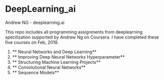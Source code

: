 # DeepLearning_ai
Andrew NG - deeplearning.ai

This repo includes all programming assignments from deeplearning specilization supported by Andrew Ng on Coursera. I have completed these five courses on Feb, 2018.

1. ** Neural Networks and Deep Learning**
2. ** Improving Deep Neural Networks Hyperparameter**
3. ** Structuring Machine Learning Projects**
4. ** Convolutional Neural Networks**
5. ** Sequence Models**


